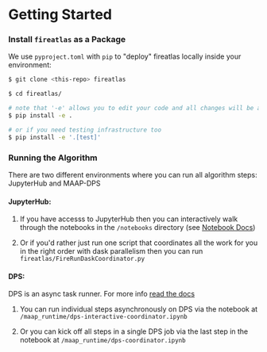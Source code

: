# Getting Started

### Install `fireatlas` as a Package

We use `pyproject.toml` with `pip` to "deploy" fireatlas locally inside your environment:

```bash
$ git clone <this-repo> fireatlas

$ cd fireatlas/

# note that '-e' allows you to edit your code and all changes will be available without reinstall
$ pip install -e .

# or if you need testing infrastructure too 
$ pip install -e '.[test]'
```

### Running the Algorithm

There are two different environments where you can run all algorithm steps: JupyterHub and MAAP-DPS


#### JupyterHub:

1. If you have accesss to JupyterHub then you can interactively walk through the notebooks in the `/notebooks` directory (see [Notebook Docs](./notebooks.md)) 


2. Or if you'd rather just run one script that coordinates all the work for you in the right order with dask parallelism then you can run `fireatlas/FireRunDaskCoordinator.py`



#### DPS:

DPS is an async task runner. For more info [read the docs](../maap_runtime/MAAP-DPS.md)


1. You can run individual steps asynchronously on DPS via the notebook at `/maap_runtime/dps-interactive-coordinator.ipynb`


2. Or you can kick off all steps in a single DPS job via the last step in the notebook at `/maap_runtime/dps-coordinator.ipynb`





